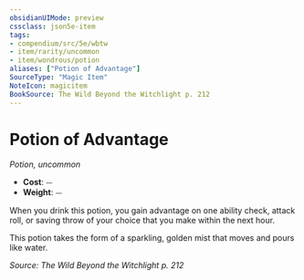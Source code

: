 ```yaml
---
obsidianUIMode: preview
cssclass: json5e-item
tags:
- compendium/src/5e/wbtw
- item/rarity/uncommon
- item/wondrous/potion
aliases: ["Potion of Advantage"]
SourceType: "Magic Item"
NoteIcon: magicitem
BookSource: The Wild Beyond the Witchlight p. 212
---
```

# Potion of Advantage
*Potion, uncommon*  

- **Cost**: ⏤
- **Weight**: ⏤

When you drink this potion, you gain advantage on one ability check, attack roll, or saving throw of your choice that you make within the next hour.

This potion takes the form of a sparkling, golden mist that moves and pours like water.

*Source: The Wild Beyond the Witchlight p. 212*